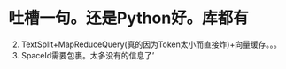 #  吐槽一句。还是Python好。库都有


2. TextSplit+MapReduceQuery(真的因为Token太小而直接炸)+向量缓存。。。
3. SpaceId需要包裹。太多没有的信息了’